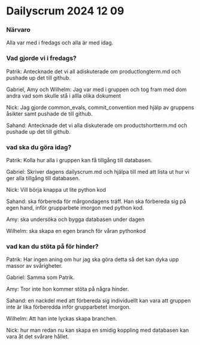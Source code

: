 # Dailyscrum 2024 12 09

### Närvaro
Alla var med i fredags och alla är med idag.

### Vad gjorde vi i fredags?
Patrik:
Antecknade det vi all adiskuterade om productlongterm.md och pushade up det till github.

Gabriel, Amy och Wilhelm: 
Jag var med i gruppen och tog fram med dom andra vad som skulle stå i allla olika dokument

Nick:
Jag gjorde common_evals, commit_convention med hjälp av gruppens åsikter samt pushade de till github.

Sahand:
Antecknade det vi alla diskuterade om productshortterm.md och pushade up det till github.

### vad ska du göra idag?
Patrik:
Kolla hur alla i gruppen kan få tillgång till databasen.

Gabriel: 
Skriver dagens dailyscrum.md och hjälpa till med att lista ut hur vi ger alla tillgång till databasen.

Nick: 
Vill börja knappa ut lite python kod

Sahand: 
ska förbereda för mårgondagens träff. Han ska förbereda sig på egen hand, inför grupparbete imorgon med python kod.

Amy: 
ska undersöka och bygga databasen under dagen

Wilhelm:
ska skapa en egen branch för våran pythonkod

### vad kan du stöta på för hinder?
Patrik:
Har ingen aning om hur jag ska göra detta så det kan dyka upp massor av svårigheter.

Gabriel:
Samma som Patrik.

Amy:
Tror inte hon kommer stöta på några hinder.

Sahand:
en nackdel med att förbereda sig individuellt kan vara att gruppen inte är lika förberedda inför grupparbetet imorgon.

Wilhelm:
Att han inte lyckas skapa branchen.

Nick:
hur man redan nu kan skapa en smidig koppling med databasen kan vara åt det svårare hållet.